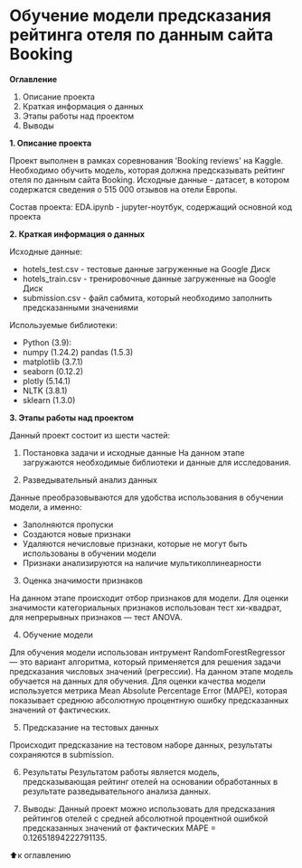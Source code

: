 # Обучение модели предсказания рейтинга отеля по данным сайта Booking

**Оглавление**
1. Описание проекта
2. Краткая информация о данных
3. Этапы работы над проектом
4. Выводы

**1. Описание проекта**

Проект выполнен в рамках соревнования 'Booking reviews' на Kaggle. Необходимо обучить модель, которая должна предсказывать рейтинг отеля по данным сайта Booking. Исходные данные - датасет, в котором содержатся сведения о 515 000 отзывов на отели Европы.

Состав проекта:
EDA.ipynb - jupyter-ноутбук, содержащий основной код проекта

**2. Краткая информация о данных**

Исходные данные:
* hotels_test.csv - тестовые данные загруженные на Google Диск
* hotels_train.csv - тренировочные данные загруженные на Google Диск
* submission.csv - файл сабмита, который необходимо заполнить предсказанными значениями

Используемые библиотеки:

* Python (3.9):
* numpy (1.24.2)
pandas (1.5.3)
* matplotlib (3.7.1)
* seaborn (0.12.2)
* plotly (5.14.1)
* NLTK (3.8.1)
* sklearn (1.3.0)

**3. Этапы работы над проектом**

Данный проект состоит из шести частей:

1. Постановка задачи и исходные данные
На данном этапе загружаются необходимые библиотеки и данные для исследования.

2. Разведывательный анализ данных

Данные преобразовываются для удобства использования в обучении модели, а именно:

* Заполняются пропуски
* Создаются новые признаки
* Удаляются нечисловые признаки, которые не могут быть использованы в обучении модели
* Признаки анализируются на наличие мультиколлинеарности
3. Оценка значимости признаков

На данном этапе происходит отбор признаков для модели. Для оценки значимости категориальных признаков использован тест хи-квадрат, для непрерывных признаков — тест ANOVA.

4. Обучение модели

Для обучения модели использован интрумент RandomForestRegressor — это вариант алгоритма, который применяется для решения задачи предсказания числовых значений (регрессии). На данном этапе модель обучается на данных для обучения. Для оценки качества модели используется метрика Mean Absolute Percentage Error (MAPE), которая показывает среднюю абсолютную процентную ошибку предсказанных значений от фактических.

5. Предсказание на тестовых данных

Происходит предсказание на тестовом наборе данных, результаты сохраняются в submission.

6. Результаты Результатом работы является модель, предсказывающая рейтинг отелей на основании обработанных в результате разведывательного анализа данных.

4. Выводы:
Данный проект можно использовать для предсказания рейтингов отелей с средней абсолютной процентной ошибкой предсказанных значений от фактических MAPE = 0.12651894222791135.

⬆️к оглавлению

